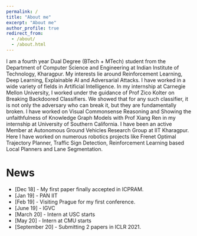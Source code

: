 ```yaml
---
permalink: /
title: "About me"
excerpt: "About me"
author_profile: true
redirect_from: 
  - /about/
  - /about.html
---
```



I am a fourth year Dual Degree (BTech + MTech) student from the Department of Computer Science and Engineering at Indian Institute of Technology, Kharagpur. My interests lie around Reinforcement Learning, Deep Learning, Explainable AI and Adversarial Attacks. I have worked in a wide variety of fields in Artificial Intelligence. In my internship at Carnegie Mellon University, I worked under the guidance of Prof Zico Kolter on Breaking Backdoored Classifiers. We showed that for any such classifier, it is not only the adversary who can break it, but they are fundamentally broken. I have worked on Visual Commonsense Reasoning and Showing the unfaithfulness of Knowledge Graph Models with Prof Xiang Ren in my internship at University of Southern California. I have been an active Member at Autonomous Ground Vehicles Research Group at IIT Kharagpur. Here I have worked on numerous robotics projects like Frenet Optimal Trajectory Planner, Traffic Sign Detection, Reinforcement Learning based Local Planners and Lane Segmentation.

News
=====
* [Dec 18] - My first paper finally accepted in ICPRAM.
* [Jan 19] - PAN IIT
* [Feb 19] - Visiting Prague for my first conference.
* [June 19] - IGVC
* [March 20] - Intern at USC starts
* [May 20] - Intern at CMU starts
* [September 20] - Submitting 2 papers in ICLR 2021.


